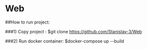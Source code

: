 # Web

##How to run project:

###1) Copy project : $git clone https://github.com/Stanislav-3/Web

###2) Run docker container: $docker-compose up --build
